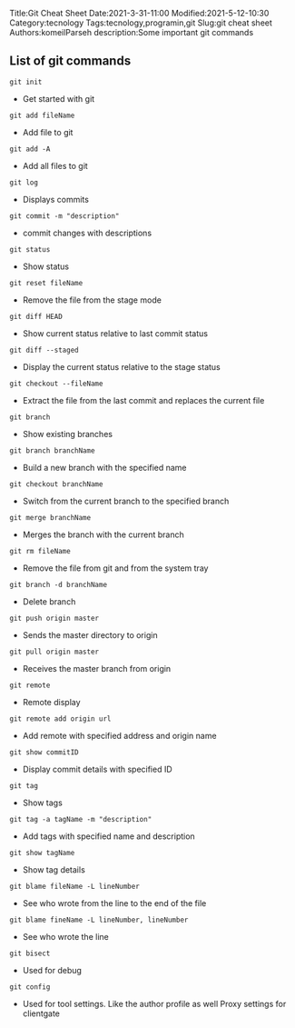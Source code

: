 Title:Git Cheat Sheet
Date:2021-3-31-11:00
Modified:2021-5-12-10:30
Category:tecnology
Tags:tecnology,programin,git
Slug:git cheat sheet
Authors:komeilParseh
description:Some important git commands

## List of git commands

`git init`

- Get started with git

`git add fileName`

- Add file to git

`git add -A`

- Add all files to git

`git log`

- Displays commits

`git commit -m "description"`

- commit changes with descriptions

`git status`

- Show status

`git reset fileName`

- Remove the file from the stage mode

`git diff HEAD`

- Show current status relative to last commit status

`git diff --staged`

- Display the current status relative to the stage status

`git checkout --fileName`

- Extract the file from the last commit and replaces the current file

`git branch`

- Show existing branches

`git branch branchName`

- Build a new branch with the specified name

`git checkout branchName`

- Switch from the current branch to the specified branch

`git merge branchName`

- Merges the branch with the current branch

`git rm fileName`

- Remove the file from git and from the system tray

`git branch -d branchName`

- Delete branch

`git push origin master`

- Sends the master directory to origin

`git pull origin master`

- Receives the master branch from origin

`git remote`

- Remote display

`git remote add origin url`

- Add remote with specified address and origin name

`git show commitID`

- Display commit details with specified ID

`git tag`

- Show tags

`git tag -a tagName -m "description"`

- Add tags with specified name and description

`git show tagName`

- Show tag details

`git blame fileName -L lineNumber`

- See who wrote from the line to the end of the file

`git blame fineName -L lineNumber, lineNumber`

- See who wrote the line

`git bisect`

- Used for debug

`git config`

- Used for tool settings. Like the author profile as well Proxy settings for clientgate
